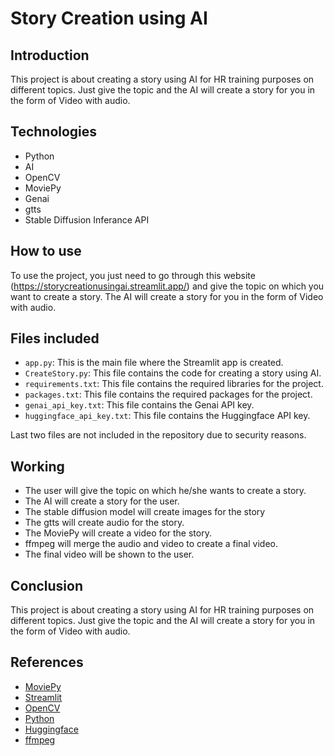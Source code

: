# Story Creation using AI
## Introduction
This project is about creating a story using AI for HR training purposes on different topics. Just give the topic and the AI will create a story for you in the form of Video with audio. 

## Technologies
- Python
- AI
- OpenCV
- MoviePy
- Genai
- gtts
- Stable Diffusion Inferance API


## How to use
To use the project, you just need to go through this website (https://storycreationusingai.streamlit.app/) and give the topic on which you want to create a story. The AI will create a story for you in the form of Video with audio.

## Files included

- `app.py`: This is the main file where the Streamlit app is created.
- `CreateStory.py`: This file contains the code for creating a story using AI.
- `requirements.txt`: This file contains the required libraries for the project.
- `packages.txt`: This file contains the required packages for the project.
- `genai_api_key.txt`: This file contains the Genai API key.
- `huggingface_api_key.txt`: This file contains the Huggingface API key.

Last two files are not included in the repository due to security reasons.


## Working
- The user will give the topic on which he/she wants to create a story.
- The AI will create a story for the user.
- The stable diffusion model will create images for the story
- The gtts will create audio for the story.
- The MoviePy will create a video for the story.
- ffmpeg will merge the audio and video to create a final video.
- The final video will be shown to the user.

## Conclusion
This project is about creating a story using AI for HR training purposes on different topics. Just give the topic and the AI will create a story for you in the form of Video with audio.


## References
- [MoviePy](https://zulko.github.io/moviepy/)
- [Streamlit](https://streamlit.io/)
- [OpenCV](https://opencv.org/)
- [Python](https://www.python.org/)
- [Huggingface](https://huggingface.co/)
- [ffmpeg](https://ffmpeg.org/)


